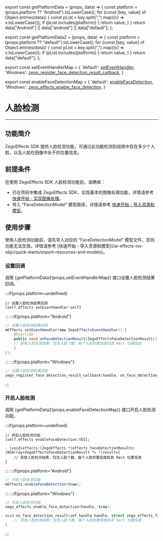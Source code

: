 export const getPlatformData = (props, data) => {
    const platform = (props.platform ?? "Android").toLowerCase();
    for (const [key, value] of Object.entries(data)) {
        const pList = key.split(",").map((v) => v.toLowerCase());
        if (pList.includes(platform)) {
            return value;
        }
    }
    return data["Android"] || data["android"] || data["default"];
};

export const getPlatformData2 = (props, data) => {
    const platform = (props.platform ?? "default").toLowerCase();
    for (const [key, value] of Object.entries(data)) {
        const pList = key.split(",").map((v) => v.toLowerCase());
        if (pList.includes(platform)) {
            return value;
        }
    }
    return data["default"];
};

export const setEventHandlerMap = {
    'default': <a href="@setEventHandler" target='_blank'>setEventHandler</a>,
    'Windows': <a href="@zego_register_face_detection_result_callback" target='_blank'>zego_register_face_detection_result_callback</a>,
}

export const enableFaceDetectionMap = {
    'default': <a href="@enableFaceDetection" target='_blank'>enableFaceDetection</a>,
    'Windows': <a href="@zego_effects_enable_face_detection" target='_blank'>zego_effects_enable_face_detection</a>,
}

# 人脸检测

- - -

## 功能简介

ZegoEffects SDK 提供人脸检测功能，可通过此功能检测到视频中存在多少个人脸，以及人脸在图像中处于的位置信息。


## 前提条件

在使用 ZegoEffects SDK 人脸检测功能前，请确保：

- 已在项目中集成 ZegoEffects SDK，实现基本的图像处理功能，详情请参考 [快速开始 - 实现图像处理](/ai-effects-ios-objc/quick-starts/implement-basic-image-processing)。
- 导入 “FaceDetectionModel” 模型路径，详情请参考 [快速开始 - 导入资源和模型](/ai-effects-ios-objc/quick-starts/import-resources-and-models)。

## 使用步骤

<Warning title="注意">
使用人脸检测功能前，请先导入对应的 “FaceDetectionModel” 模型文件，否则功能无法生效。详情请参考 [快速开始 - 导入资源和模型](/ai-effects-ios-objc/quick-starts/import-resources-and-models)。
</Warning>

### 设置回调

调用 {getPlatformData2(props,setEventHandlerMap)} 接口设置人脸检测结果回调。

:::if{props.platform=undefined}
```objc
// 设置人脸检测结果回调
[self.effects setEventHandler:self]
```
:::
:::if{props.platform="Android"}
```java
// 设置人脸检测结果回调
mEffects.setEventHandler(new ZegoEffectsEventHandler() {  
    @Override  
    public void onFaceDetectionResult(ZegoEffectsFaceDetectionResult[] results, ZegoEffects handle) { 
    // 获取人脸检测结果，包含人脸个数、每个人脸的置信度和其 Rect 位置信息    
    }
});
```
:::
:::if{props.platform="Windows"}
```c
// 设置人脸检测结果回调
zego_register_face_detection_result_callback(handle, on_face_detection_result);
```
:::

### 开启人脸检测

调用 {getPlatformData2(props,enableFaceDetectionMap)} 接口开启人脸检测功能。

:::if{props.platform=undefined}
```objc
// 开启人脸检测功能
[self.effects enableFaceDetection:YES];

- (void)effects:(ZegoEffects *)effects faceDetectionResults:(NSArray<ZegoEffectsFaceDetectionResult *> *)results{  
    // 获取人脸检测结果，包含人脸个数、每个人脸的置信度和其 Rect 位置信息
}
```
:::
:::if{props.platform="Android"}
```java
// 开启人脸检测功能
mEffects.enableFaceDetection(true);
```
:::
:::if{props.platform="Windows"}
```c
// 开启人脸检测功能
zego_effects_enable_face_detection(handle, true);

void on_face_detection_result(zef_handle handle, struct zego_effects_face_detection_result *results, int result_size) {  
    // 获取人脸检测结果，包含人脸个数、每个人脸的置信度和其 Rect 位置信息
}
```
:::
